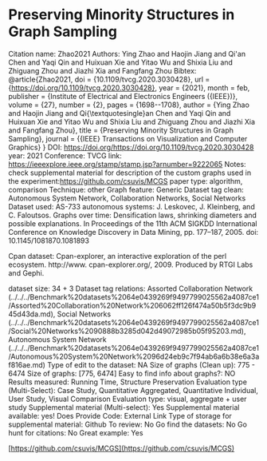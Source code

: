 # Preserving Minority Structures in Graph Sampling

Citation name: Zhao2021
Authors: Ying Zhao and Haojin Jiang and Qi'an Chen and Yaqi Qin and Huixuan Xie and Yitao Wu and Shixia Liu and Zhiguang Zhou and Jiazhi Xia and Fangfang Zhou
Bibtex: @article{Zhao2021,
doi = {10.1109/tvcg.2020.3030428},
url = {https://doi.org/10.1109/tvcg.2020.3030428},
year = {2021},
month = feb,
publisher = {Institute of Electrical and Electronics Engineers ({IEEE})},
volume = {27},
number = {2},
pages = {1698--1708},
author = {Ying Zhao and Haojin Jiang and Qi{\textquotesingle}an Chen and Yaqi Qin and Huixuan Xie and Yitao Wu and Shixia Liu and Zhiguang Zhou and Jiazhi Xia and Fangfang Zhou},
title = {Preserving Minority Structures in Graph Sampling},
journal = {{IEEE} Transactions on Visualization and Computer Graphics}
}
DOI: https://doi.org/https://doi.org/10.1109/tvcg.2020.3030428
year: 2021
Conference: TVCG
link: https://ieeexplore.ieee.org/stamp/stamp.jsp?arnumber=9222065
Notes: check supplemental material for description of the custom graphs used in the experiment:https://github.com/csuvis/MCGS
paper type: algorithm, comparison
Technique: other
Graph feature: Generic
Dataset tag clean: Autonomous System Network, Collaboration Networks, Social Networks
Dataset used: AS-733 autonomous systems: J. Leskovec, J. Kleinberg, and C. Faloutsos. Graphs over time: Densification
laws, shrinking diameters and possible explanations. In Proceedings of the
11th ACM SIGKDD International Conference on Knowledge Discovery in
Data Mining, pp. 177–187, 2005. doi: 10.1145/1081870.1081893

Cpan dataset: Cpan-explorer, an interactive exploration of the perl ecosystem. http://www.
cpan-explorer.org/, 2009. Produced by RTGI Labs and Gephi.


dataset size: 34 + 3
Dataset tag relations: Assorted Collaboration Network (../../../Benchmark%20datasets%2064e0439269f9497799025562a4087ce1/Assorted%20Collaboration%20Network%206062ff126f474a50b5f3dc9b945d43da.md), Social Networks (../../../Benchmark%20datasets%2064e0439269f9497799025562a4087ce1/Social%20Networks%2090888b3285d042d49072985b05f95203.md), Autonomous System Network (../../../Benchmark%20datasets%2064e0439269f9497799025562a4087ce1/Autonomous%20System%20Network%2096d24eb9c7f94ab6a6b38e6a3af816ae.md)
Type of edit to the dataset: NA
Size of graphs (Clean up): 775 - 6474
Size of graphs: [775, 6474]
Easy to find info about graphs?: NO
Results measured: Running Time, Structure Preservation
Evaluation type (Multi-Select): Case Study, Quantitative Aggregated, Quantitative Individual, User Study, Visual Comparison
Evaluation type: visual, aggregate + user study
Supplemental material (Multi-select): Yes
Supplemental material available: yes!
Does Provide Code: External Link
Type of storage for supplemental material: Github
To review: No
Go find the datasets: No
Go hunt for citations: No
Great example: Yes

[https://github.com/csuvis/MCGS](https://github.com/csuvis/MCGS)